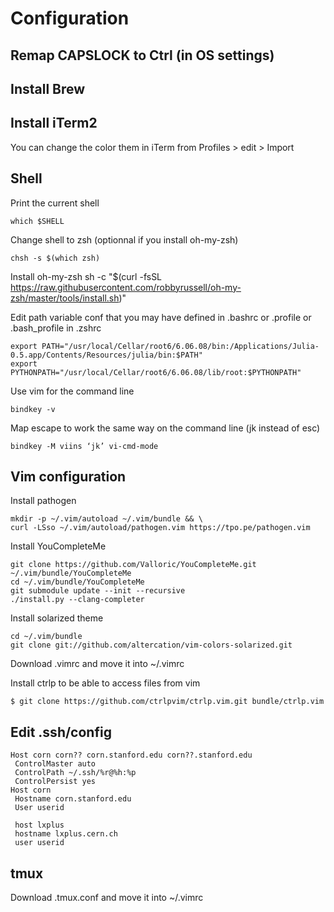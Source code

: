 # Configuration

## Remap CAPSLOCK to Ctrl (in OS settings)

## Install Brew

## Install iTerm2
You can change the color them in iTerm from Profiles > edit > Import

## Shell
Print the current shell

```
which $SHELL 
```

Change shell to zsh (optionnal if you install oh-my-zsh)
```
chsh -s $(which zsh)
```

Install oh-my-zsh
sh -c "$(curl -fsSL https://raw.githubusercontent.com/robbyrussell/oh-my-zsh/master/tools/install.sh)"


Edit path variable conf that you may have defined in .bashrc or .profile or .bash_profile in .zshrc
```
export PATH="/usr/local/Cellar/root6/6.06.08/bin:/Applications/Julia-0.5.app/Contents/Resources/julia/bin:$PATH"
export PYTHONPATH="/usr/local/Cellar/root6/6.06.08/lib/root:$PYTHONPATH"
```

Use vim for the command line
```
bindkey -v
```

Map escape to work the same way on the command line (jk instead of esc)
```
bindkey -M viins ‘jk’ vi-cmd-mode
```

## Vim configuration

Install pathogen
```
mkdir -p ~/.vim/autoload ~/.vim/bundle && \
curl -LSso ~/.vim/autoload/pathogen.vim https://tpo.pe/pathogen.vim
```

Install YouCompleteMe
```
git clone https://github.com/Valloric/YouCompleteMe.git ~/.vim/bundle/YouCompleteMe
cd ~/.vim/bundle/YouCompleteMe
git submodule update --init --recursive
./install.py --clang-completer
```

Install solarized theme
```
cd ~/.vim/bundle
git clone git://github.com/altercation/vim-colors-solarized.git
```

Download .vimrc and move it into ~/.vimrc


Install ctrlp to be able to access files from vim

```
$ git clone https://github.com/ctrlpvim/ctrlp.vim.git bundle/ctrlp.vim
```


## Edit .ssh/config

```
Host corn corn?? corn.stanford.edu corn??.stanford.edu
 ControlMaster auto
 ControlPath ~/.ssh/%r@%h:%p
 ControlPersist yes
Host corn
 Hostname corn.stanford.edu
 User userid

 host lxplus
 hostname lxplus.cern.ch
 user userid

```

## tmux

Download .tmux.conf and move it into ~/.vimrc
